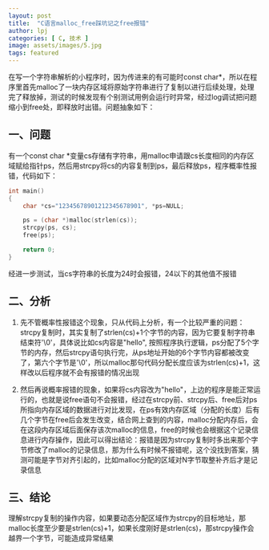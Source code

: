 ```yaml
---
layout: post
title:  "C语言malloc_free踩坑记之free报错"
author: lpj
categories: [ C, 技术 ]
image: assets/images/5.jpg
tags: featured
---
```


在写一个字符串解析的小程序时，因为传进来的有可能时const char*，所以在程序里首先malloc了一块内存区域将原始字符串进行了复制以进行后续处理，处理完了释放掉，测试的时候发现有个别测试用例会运行时异常，经过log调试把问题缩小到free处，即释放时出错。问题抽象如下：

## 一、问题

有一个const char *变量cs存储有字符串，用malloc申请跟cs长度相同的内存区域赋给指针ps，然后用strcpy将cs的内容复制到ps，最后释放ps，程序概率性报错，代码如下：
```c
int main()
{
    char *cs="12345678901212345678901", *ps=NULL;

    ps = (char *)malloc(strlen(cs));
    strcpy(ps, cs);
    free(ps);

    return 0;
}
```

经进一步测试，当cs字符串的长度为24时会报错，24以下的其他值不报错

## 二、分析

1. 先不管概率性报错这个现象，只从代码上分析，有一个比较严重的问题：strcpy复制时，其实复制了strlen(cs)+1个字节的内容，因为它要复制字符串结束符'\0'，具体说比如cs内容是"hello", 按照程序执行逻辑，ps分配了5个字节的内存，然后strcpy语句执行完，从ps地址开始的6个字节内容都被改变了，第六个字节是'\0'，所以malloc那句代码分配长度应该为strlen(cs)+1，这样改以后程序就不会有报错的情况出现

2. 然后再说概率报错的现象，如果将cs内容改为"hello"，上边的程序是能正常运行的，也就是说free语句不会报错，经过在strcpy前、strcpy后、free后对ps所指向内存区域的数据进行对比发现，在ps有效内存区域（分配的长度）后有几个字节在free后会发生改变，结合网上查到的内容，malloc分配内存后，会在这段内存区域后面保存该次malloc的信息，free的时候也会根据这个记录信息进行内存操作，因此可以得出结论：报错是因为strcpy复制时多出来那个字节修改了malloc的记录信息，那为什么有时候不报错呢，这个没找到答案，猜测可能是字节对齐引起的，比如malloc分配的区域对N字节取整补齐后才是记录信息

## 三、结论

理解strcpy复制的操作内容，如果要动态分配区域作为strcpy的目标地址，那malloc长度至少要是strlen(cs)+1，如果长度刚好是strlen(cs)，那strcpy操作会越界一个字节，可能造成异常结果

